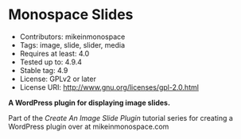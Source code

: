Monospace Slides
================

* Contributors: mikeinmonospace
* Tags: image, slide, slider, media
* Requires at least: 4.0
* Tested up to: 4.9.4
* Stable tag: 4.9
* License: GPLv2 or later
* License URI: http://www.gnu.org/licenses/gpl-2.0.html

**A WordPress plugin for displaying image slides.**

Part of the *Create An Image Slide Plugin* tutorial series for creating a WordPress plugin over at mikeinmonospace.com
